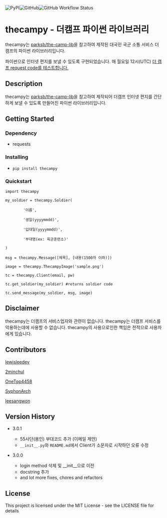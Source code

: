 ![PyPI](https://img.shields.io/pypi/v/thecampy?style=for-the-badge)![GitHub](https://img.shields.io/github/license/lewisleedev/thecampy?style=for-the-badge)![GitHub Workflow Status](https://img.shields.io/github/workflow/status/lewisleedev/thecampy/%EB%8D%94%EC%BA%A0%ED%94%84%20response%20%ED%99%95%EC%9D%B8?label=Response&style=for-the-badge)

# thecampy - 더캠프 파이썬 라이브러리

thecampy는 [parksb/the-camp-lib](https://github.com/parksb/the-camp-lib)을 참고하여 제작된 대국민 국군 소통 서비스 더 캠프의 파이썬 라이브러리입니다. 

파이썬으로 인터넷 편지를 보낼 수 있도록 구현되었습니다. 매 월요일 12시(UTC) [더 캠프 request code를 테스트합니다.](https://github.com/lewisleedev/thecampy/actions)

## Description

thecampy는 [parksb/the-camp-lib](https://github.com/parksb/the-camp-lib)을 참고하여 제작되어 더캠프 인터넷 편지를 간단하게 보낼 수 있도록 만들어진 파이썬 라이브러리입니다.

## Getting Started

### Dependency

* requests

### Installing

* `pip install thecampy`

### Quickstart

```
import thecampy

my_soldier = thecampy.Soldier(

        '이름',

        '생일(yyyymmdd)',

        '입대일(yyyymmdd)',

        '부대명(ex: 육군훈련소)'

)

msg = thecampy.Message([제목], [내용(1500자 이하)])

image = thecampy.ThecampyImage('sample.png')

tc = thecampy.Client(email, pw)

tc.get_soldier(my_soldier) #returns soldier code

tc.send_message(my_soldier, msg, image)
```

## Disclaimer

thecampy는 더캠프의 서비스업자와 관련이 없습니다. thecampy는 더캠프 서비스를 악용하는데에 사용할 수 없습니다. thecampy의 사용으로인한 책임은 전적으로 사용자에게 있습니다.

## Contributors

[lewisleedev](https://github.com/lewisleedev)

[2minchul](https://github.com/2minchul)

[OneTop4458](https://github.com/OneTop4458)

[SyphonArch](https://github.com/SyphonArch)

[leesangwon](https://github.com/leeesangwon)

## Version History

- 3.0.1
    - 55사단(용인) 부대코드 추가 (이메일 제안)
    - `__init__.py`와 `README.md`에서 Client가 소문자로 시작하던 오류 수정

- 3.0.0
    - login method 삭제 및 __init__으로 이전
    - docstring 추가
    - and lot more fixes, chores and refactors

## License

This project is licensed under the MIT License - see the LICENSE file for details

